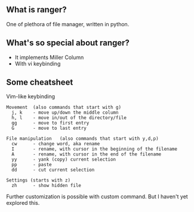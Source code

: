 ## What is ranger?

One of plethora of file manager, written in python.

## What's so special about ranger?

* It implements Miller Column
* With vi keybinding

## Some cheatsheet

Vim-like keybinding
```
Movement  (also commands that start with g)
  j, k    - move up/down the middle column
  h, l    - move in/out of the directory/file
  gg      - move to first entry
  G       - move to last entry

File manipulation   (also commands that start with y,d,p)
  cw      - change word, aka rename
  I       - rename, with cursor in the beginning of the filename
  A       - rename, with cursor in the end of the filename
  yy      - yank (copy) current selection
  pp      - paste
  dd      - cut current selection

Settings (starts with z)
  zh      - show hidden file
```

Further customization is possible with custom command.
But I haven't yet explored this.